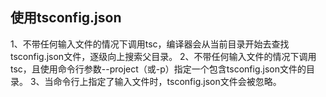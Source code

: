 ## 使用tsconfig.json
1、不带任何输入文件的情况下调用tsc，编译器会从当前目录开始去查找tsconfig.json文件，逐级向上搜索父目录。
2、不带任何输入文件的情况下调用tsc，且使用命令行参数--project（或-p）指定一个包含tsconfig.json文件的目录。
3、当命令行上指定了输入文件时，tsconfig.json文件会被忽略。